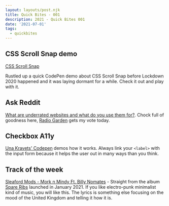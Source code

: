 ```yaml
---
layout: layouts/post.njk
title: Quick Bites - 001
description: 2021 - Quick Bites 001
date: '2021-07-01'
tags:
  - quickbites
---
```


## CSS Scroll Snap demo

[CSS Scroll Snap](https://codepen.io/craigbutcher/pen/ydwNpp)

Rustled up a quick CodePen demo about CSS Scroll Snap before Lockdown 2020 happened and it was laying dormant for a while. Check it out and play with it.

## Ask Reddit

[What are underrated websites and what do you use them for?](https://www.reddit.com/r/AskReddit/comments/k213qf/what_are_underrated_websites_and_what_do_you_use/). Chock full of goodness here, [Radio Garden](https://radio.garden) gets my vote today.

## Checkbox A11y

[Una Kravets' Codepen](https://codepen.io/una/pen/LYxvbqb) demos how it works. Always link your ```<label>``` with the input form because it helps the user out in many ways than you think.

## Track of the week

[Sleaford Mods - Mork n Mindy Ft. Billy Nomates](https://www.youtube.com/watch?v=iKcbSOjIzjQ) - Straight from the album [Spare Ribs](https://sleafordmods.ffm.to/spareribs) launched in January 2021. If you like electro-punk minimalist kind of music, you will like this. The lyrics is something else focusing on the mood of the United Kingdom and telling it how it is.